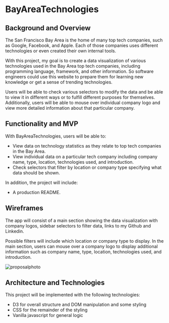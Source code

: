 # BayAreaTechnologies

## Background and Overview 

The San Francisco Bay Area is the home of many top tech companies, such as Google, Facebook, and Apple. Each of those companies uses different technologies or even created their own internal tools.

With this project, my goal is to create a data visualization of various technologies used in the Bay Area top tech companies, including programming language, framework, and other information. So software engineers could use this website to prepare them for learning new knowledge or get a sense of trending technologies.

Users will be able to check various selectors to modify the data and be able to view it in different ways or to fulfill different purposes for themselves. Additionally, users will be able to mouse over individual company logo and view more detailed information about that particular company.

## Functionality and MVP

With BayAreaTechnologies, users will be able to:

* View data on technology statistics as they relate to top tech companies in the Bay Area.
* View individual data on a particular tech company including company name, type, location, technologies used, and introduction.
* Check selectors that filter by location or company type specifying what data should be shown.

In addition, the project will include:

* A production README.

## Wireframes

The app will consist of a main section showing the data visualization with company logos, sidebar selectors to filter data, links to my Github and Linkedin.

Possible filters will include which location or company type to display. In the main section, users can mouse over a company logo to display additional information such as company name, type, location, technologies used, and introduction.

![proposalphoto](https://user-images.githubusercontent.com/53238880/73205075-17484980-40f5-11ea-956b-2ba4d392c11d.png)

## Architecture and Technologies

This project will be implemented with the following technologies:

* D3 for overall structure and DOM manipulation and some styling
* CSS for the remainder of the styling
* Vanilla javascript for general logic
